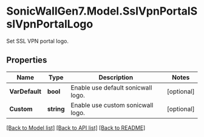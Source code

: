 # SonicWallGen7.Model.SslVpnPortalSslVpnPortalLogo
Set SSL VPN portal logo.

## Properties

Name | Type | Description | Notes
------------ | ------------- | ------------- | -------------
**VarDefault** | **bool** | Enable use default sonicwall logo. | [optional] 
**Custom** | **string** | Enable use custom sonicwall logo. | [optional] 

[[Back to Model list]](../README.md#documentation-for-models) [[Back to API list]](../README.md#documentation-for-api-endpoints) [[Back to README]](../README.md)

